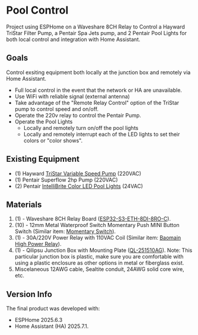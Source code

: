 # Pool Control
Project using ESPHome on a Waveshare 8CH Relay to Control a Hayward TriStar Filter Pump, a Pentair Spa Jets pump, and 2 Pentair Pool Lights for both local control and integration with Home Assistant.

## Goals
Control exsiting equipment both locally at the junction box and remotely via Home Assistant.
- Full local control in the event that the network or HA are unavailable.
- Use WiFi with reliable signal (external antenna)
- Take advantage of the "Remote Relay Control" option of the TriStar pump to control speed and on/off.
- Operate the 220v relay to control the Pentair Pump.
- Operate the Pool Lights
  - Locally and remotely turn on/off the pool lights
  - Locally and remotely interrupt each of the LED lights to set their colors or "color shows".

## Existing Equipment
- \(1\) Hayward [TriStar Variable Speed Pump](https://hayward.com/tristar-vs-900-sp32900vsp.html) (220VAC)
- \(1\) Pentair Superflow 2hp Pump (220VAC)
- \(2\) Pentair [IntelliBrite Color LED Pool Lights](https://www.pentair.com/en-us/pool-spa/products/lighting/intellibrite-5g-color-led-pool-lights.html) (24VAC)

## Materials
1. \(1\) - Waveshare 8CH Relay Board \([ESP32-S3-ETH-8DI-8RO-C](https://www.waveshare.com/wiki/ESP32-S3-ETH-8DI-8RO-C)\).
2. \(10\) - 12mm Metal Waterproof Switch Momentary Push MINI Button Switch \(Similar item: [Momentary Switch](https://www.ebay.com/itm/265398183120)\).
3. \(1\) - 30A/220V Power Relay with 110VAC Coil \(Similar item: [Baomain High Power Relay](https://www.ebay.com/itm/286505847153)\).
4. \(1\) - Qilipsu Junction Box with Mounting Plate \([QL-251510AG](https://www.qilipsu.com/product-204.html)\).  Note: This particular junction box is plastic, make sure you are comfortable with using a plastic enclosure as other options in metal or fiberglass exist.
5. Miscelaneous 12AWG cable, Sealtite conduit, 24AWG solid core wire, etc.

## Version Info
The final product was developed with:
- ESPHome 2025.6.3
- Home Assistant (HA) 2025.7.1.
